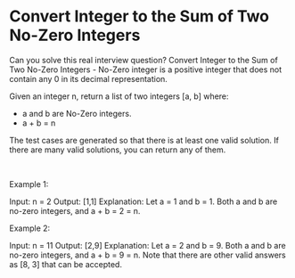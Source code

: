 # Convert Integer to the Sum of Two No-Zero Integers

Can you solve this real interview question? Convert Integer to the Sum of Two No-Zero Integers - No-Zero integer is a positive integer that does not contain any 0 in its decimal representation.

Given an integer n, return a list of two integers [a, b] where:

 * a and b are No-Zero integers.
 * a + b = n

The test cases are generated so that there is at least one valid solution. If there are many valid solutions, you can return any of them.

 

Example 1:


Input: n = 2
Output: [1,1]
Explanation: Let a = 1 and b = 1.
Both a and b are no-zero integers, and a + b = 2 = n.


Example 2:


Input: n = 11
Output: [2,9]
Explanation: Let a = 2 and b = 9.
Both a and b are no-zero integers, and a + b = 9 = n.
Note that there are other valid answers as [8, 3] that can be accepted.